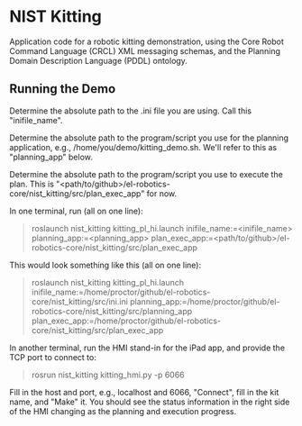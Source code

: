# NIST Kitting

Application code for a robotic kitting demonstration, using the Core Robot Command Language (CRCL) XML messaging schemas, and the Planning Domain Description Language (PDDL) ontology.

## Running the Demo

Determine the absolute path to the .ini file you are using. Call this "inifile_name".

Determine the absolute path to the program/script you use for the planning application, e.g., /home/you/demo/kitting_demo.sh. We'll refer to this as "planning_app" below.

Determine the absolute path to the program/script you use to execute the plan. This is "<path/to/github>/el-robotics-core/nist_kitting/src/plan_exec_app" for now.

In one terminal, run (all on one line):

> roslaunch nist_kitting kitting_pl_hi.launch inifile_name:=<inifile_name> planning_app:=<planning_app> plan_exec_app:=<path/to/github>/el-robotics-core/nist_kitting/src/plan_exec_app

This would look something like this (all on one line):

> roslaunch nist_kitting kitting_pl_hi.launch inifile_name:=/home/proctor/github/el-robotics-core/nist_kitting/src/ini.ini planning_app:=/home/proctor/github/el-robotics-core/nist_kitting/src/planning_app plan_exec_app:=/home/proctor/github/el-robotics-core/nist_kitting/src/plan_exec_app 

In another terminal, run the HMI stand-in for the iPad app, and provide the TCP port to connect to:

> rosrun nist_kitting kitting_hmi.py -p 6066

Fill in the host and port, e.g., localhost and 6066, "Connect", fill in the kit name, and "Make" it. You should see the status information in the right side of the HMI changing as the planning and execution progress.

